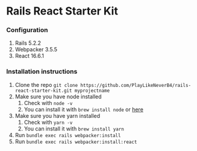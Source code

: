 # Rails React Starter Kit
### Configuration
1. Rails 5.2.2
2. Webpacker 3.5.5
3. React 16.6.1

### Installation instructions

1. Clone the repo `git clone https://github.com/PlayLikeNeverB4/rails-react-starter-kit.git myprojectname`
2. Make sure you have node installed
	1. Check with `node -v`
	2. You can install it with `brew install node` or [here](https://nodejs.org)
3. Make sure you have yarn installed
	1. Check with `yarn -v`
	2. You can install it with `brew install yarn`
4. Run `bundle exec rails webpacker:install`
5. Run `bundle exec rails webpacker:install:react`
